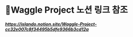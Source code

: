 # 📖Waggle Project 노션 링크 참조

##### https://islando.notion.site/Waggle-Project-cc32e007c8f34495b5dfe9366b3cd12a